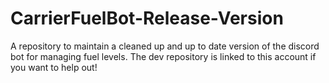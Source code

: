 # CarrierFuelBot-Release-Version
A repository to maintain a cleaned up and up to date version of the discord bot for managing fuel levels. The dev repository is linked to this account if you want to help out!
